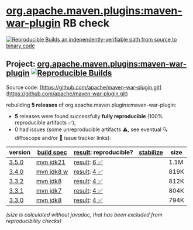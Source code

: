 [org.apache.maven.plugins:maven-war-plugin](https://central.sonatype.com/artifact/org.apache.maven.plugins/maven-war-plugin/versions) RB check
=======

[![Reproducible Builds](https://reproducible-builds.org/images/logos/rb.svg) an independently-verifiable path from source to binary code](https://reproducible-builds.org/)

## Project: [org.apache.maven.plugins:maven-war-plugin](https://central.sonatype.com/artifact/org.apache.maven.plugins/maven-war-plugin/versions) [![Reproducible Builds](https://img.shields.io/endpoint?url=https://raw.githubusercontent.com/jvm-repo-rebuild/reproducible-central/master/content/org/apache/maven/plugins/maven-war-plugin/badge.json)](https://github.com/jvm-repo-rebuild/reproducible-central/blob/master/content/org/apache/maven/plugins/maven-war-plugin/README.md)

Source code: [https://github.com/apache/maven-war-plugin.git](https://github.com/apache/maven-war-plugin.git)

rebuilding **5 releases** of org.apache.maven.plugins:maven-war-plugin:
- **5** releases were found successfully **fully reproducible** (100% reproducible artifacts :white_check_mark:),
- 0 had issues (some unreproducible artifacts :warning:, see eventual :mag: diffoscope and/or :memo: issue tracker links):

| version | [build spec](/BUILDSPEC.md) | [result](https://reproducible-builds.org/docs/jvm/): reproducible? | [stabilize](https://github.com/google/oss-rebuild/blob/main/cmd/stabilize/README.md) | size |
| -- | --------- | ------ | ------ | -- |
| [3.5.0](https://central.sonatype.com/artifact/org.apache.maven.plugins/maven-war-plugin/3.5.0/pom) | [mvn jdk21](maven-war-plugin-3.5.0.buildspec) | [result](maven-war-plugin-3.5.0.buildinfo): [6 :white_check_mark: ](maven-war-plugin-3.5.0.buildcompare) | | 1.1M |
| [3.4.0](https://central.sonatype.com/artifact/org.apache.maven.plugins/maven-war-plugin/3.4.0/pom) | [mvn jdk8 w](maven-war-plugin-3.4.0.buildspec) | [result](maven-war-plugin-3.4.0.buildinfo): [4 :white_check_mark: ](maven-war-plugin-3.4.0.buildcompare) | | 819K |
| [3.3.2](https://central.sonatype.com/artifact/org.apache.maven.plugins/maven-war-plugin/3.3.2/pom) | [mvn jdk8](maven-war-plugin-3.3.2.buildspec) | [result](maven-war-plugin-3.3.2.buildinfo): [4 :white_check_mark: ](maven-war-plugin-3.3.2.buildcompare) | | 812K |
| [3.3.1](https://central.sonatype.com/artifact/org.apache.maven.plugins/maven-war-plugin/3.3.1/pom) | [mvn jdk7](maven-war-plugin-3.3.1.buildspec) | [result](maven-war-plugin-3.3.1.buildinfo): [4 :white_check_mark: ](maven-war-plugin-3.3.1.buildcompare) | | 804K |
| [3.3.0](https://central.sonatype.com/artifact/org.apache.maven.plugins/maven-war-plugin/3.3.0/pom) | [mvn jdk8](maven-war-plugin-3.3.0.buildspec) | [result](maven-war-plugin-3.3.0.buildinfo): [4 :white_check_mark: ](maven-war-plugin-3.3.0.buildcompare) | | 794K |

<i>(size is calculated without javadoc, that has been excluded from reproducibility checks)</i>

